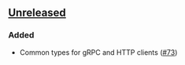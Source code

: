 ## [Unreleased]

### Added

- Common types for gRPC and HTTP clients ([#73](https://github.com/cerbos/cerbos-sdk-javascript/pull/73))

[unreleased]: https://github.com/cerbos/cerbos-sdk-javascript/compare/138ce112e6b775902ddd3791faa8a763dad8614f...HEAD
